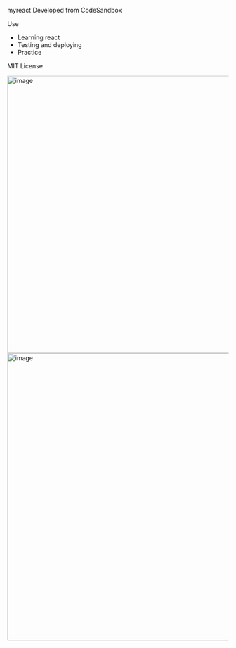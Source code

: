 myreact
Developed from CodeSandbox

Use
- Learning react
- Testing and deploying
- Practice

MIT License

<img width="631" alt="image" src="https://github.com/mc-jamin/myreact/assets/13468589/75b7ac8c-e8e0-43ef-bfe3-977bf56b7818">


<img width="653" alt="image" src="https://github.com/mc-jamin/myreact/assets/13468589/cc99144e-096d-4c12-83b6-c63df25ae474">



